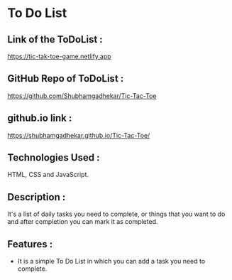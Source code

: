 # To Do List

## Link of the ToDoList :
https://tic-tak-toe-game.netlify.app

## GitHub Repo of ToDoList :
https://github.com/Shubhamgadhekar/Tic-Tac-Toe

## github.io link :
https://shubhamgadhekar.github.io/Tic-Tac-Toe/

## Technologies Used : 
HTML, CSS and JavaScript.

## Description :
It's a list of daily tasks you need to complete, or things that you want to do and after completion you can mark it as completed.

## Features :
* It is a simple To Do List in which you can add a task you need to complete.
